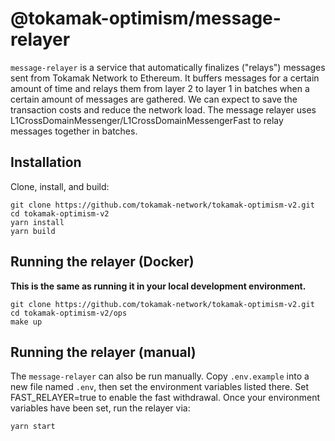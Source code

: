 # @tokamak-optimism/message-relayer

`message-relayer` is a service that automatically finalizes ("relays") messages sent from Tokamak Network to Ethereum.
It buffers messages for a certain amount of time and relays them from layer 2 to layer 1 in batches when a certain amount of messages are gathered. We can expect to save the transaction costs and reduce the network load.
The message relayer uses L1CrossDomainMessenger/L1CrossDomainMessengerFast to relay messages together in batches.

## Installation

Clone, install, and build:

```
git clone https://github.com/tokamak-network/tokamak-optimism-v2.git
cd tokamak-optimism-v2
yarn install
yarn build
```

## Running the relayer (Docker)

**This is the same as running it in your local development environment.**

```
git clone https://github.com/tokamak-network/tokamak-optimism-v2.git
cd tokamak-optimism-v2/ops
make up
```

## Running the relayer (manual)

The `message-relayer` can also be run manually.
Copy `.env.example` into a new file named `.env`, then set the environment variables listed there.
Set FAST_RELAYER=true to enable the fast withdrawal.
Once your environment variables have been set, run the relayer via:

```
yarn start
```
